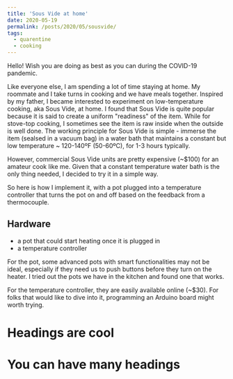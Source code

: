 ```yaml
---
title: 'Sous Vide at home'
date: 2020-05-19
permalink: /posts/2020/05/sousvide/
tags:
  - quarentine
  - cooking
---
```


Hello! Wish you are doing as best as you can during the COVID-19 pandemic.  

Like everyone else, I am spending a lot of time staying at home. My roommate and I take turns in cooking and we have meals together. Inspired by my father, I became interested to experiment on low-temperature cooking, aka Sous Vide, at home. I found that Sous Vide is quite popular because it is said to create a uniform "readiness" of the item. While for stove-top cooking, I sometimes see the item is raw inside when the outside is well done. The working principle for Sous Vide is simple - immerse the item (sealsed in a vacuum bag) in a water bath that maintains a constant but low temperature ~ 120-140ºF (50-60ºC), for 1-3 hours typically.  

However, commercial Sous Vide units are pretty expensive (~$100) for an amateur cook like me. Given that a constant temperature water bath is the only thing needed, I decided to try it in a simple way.

So here is how I implement it, with a pot plugged into a temperature controller that turns the pot on and off based on the feedback from a thermocouple.

Hardware
------
- a pot that could start heating once it is plugged in
- a temperature controller

For the pot, some advanced pots with smart functionalities may not be ideal, especially if they need us to push buttons before they turn on the heater. I tried out the pots we have in the kitchen and found one that works.

For the temperature controller, they are easily available online (~$30). For folks that would like to dive into it, programming an Arduino board might worth trying.

Headings are cool
======

You can have many headings
======

